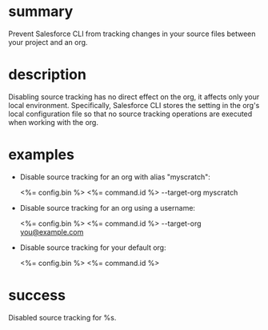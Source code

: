 # summary

Prevent Salesforce CLI from tracking changes in your source files between your project and an org.

# description

Disabling source tracking has no direct effect on the org, it affects only your local environment. Specifically, Salesforce CLI stores the setting in the org's local configuration file so that no source tracking operations are executed when working with the org.

# examples

- Disable source tracking for an org with alias "myscratch":

  <%= config.bin %> <%= command.id %> --target-org myscratch

- Disable source tracking for an org using a username:

  <%= config.bin %> <%= command.id %> --target-org you@example.com

- Disable source tracking for your default org:

  <%= config.bin %> <%= command.id %>

# success

Disabled source tracking for %s.
